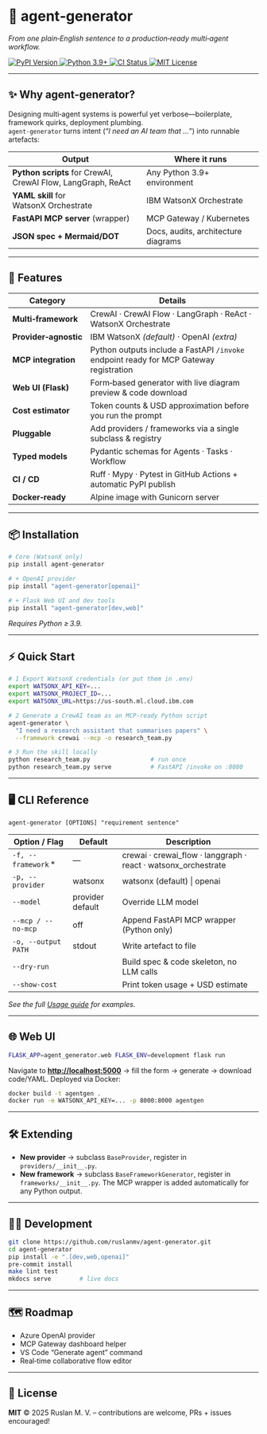 # 🔧 agent‑generator

*From one plain‑English sentence to a production‑ready multi‑agent workflow.*

<p align="left">
  <a href="https://pypi.org/project/agent-generator/">
    <img alt="PyPI Version" src="https://img.shields.io/pypi/v/agent-generator.svg">
  </a>
  <a href="https://img.shields.io/pypi/pyversions/agent-generator">
    <img alt="Python 3.9+" src="https://img.shields.io/pypi/pyversions/agent-generator.svg">
  </a>
  <a href="https://github.com/ruslanmv/agent-generator/actions/workflows/ci.yml">
    <img alt="CI Status" src="https://github.com/ruslanmv/agent-generator/actions/workflows/ci.yml/badge.svg">
  </a>
  <a href="https://github.com/ruslanmv/agent-generator/blob/main/LICENSE">
    <img alt="MIT License" src="https://img.shields.io/badge/licence-MIT-blue.svg">
  </a>
</p>

---

## ✨ Why agent‑generator?

Designing multi‑agent systems is powerful yet verbose—boilerplate, framework quirks, deployment plumbing.  
`agent‑generator` turns intent (“*I need an AI team that …*”) into runnable artefacts:

| Output                             | Where it runs                             |
|------------------------------------|-------------------------------------------|
| **Python scripts** for CrewAI, CrewAI Flow, LangGraph, ReAct | Any Python 3.9+ environment |
| **YAML skill** for WatsonX Orchestrate | IBM WatsonX Orchestrate |
| **FastAPI MCP server** (wrapper)    | MCP Gateway / Kubernetes |
| **JSON spec + Mermaid/DOT**         | Docs, audits, architecture diagrams |

---

## 🚀 Features

| Category            | Details                                                                                       |
|---------------------|------------------------------------------------------------------------------------------------|
| **Multi‑framework** | CrewAI · CrewAI Flow · LangGraph · ReAct · WatsonX Orchestrate                                 |
| **Provider‑agnostic** | IBM WatsonX *(default)* · OpenAI *(extra)*                                                   |
| **MCP integration** | Python outputs include a FastAPI `/invoke` endpoint ready for MCP Gateway registration         |
| **Web UI (Flask)**  | Form‑based generator with live diagram preview & code download                                 |
| **Cost estimator**  | Token counts & USD approximation before you run the prompt                                    |
| **Pluggable**       | Add providers / frameworks via a single subclass & registry                                    |
| **Typed models**    | Pydantic schemas for Agents · Tasks · Workflow                                                 |
| **CI / CD**         | Ruff · Mypy · Pytest in GitHub Actions + automatic PyPI publish                                |
| **Docker‑ready**    | Alpine image with Gunicorn server                                                              |

---

## 📦 Installation

```bash
# Core (WatsonX only)
pip install agent-generator

# + OpenAI provider
pip install "agent-generator[openai]"

# + Flask Web UI and dev tools
pip install "agent-generator[dev,web]"
````

*Requires Python ≥ 3.9.*

---

## ⚡ Quick Start

```bash
# 1 Export WatsonX credentials (or put them in .env)
export WATSONX_API_KEY=...
export WATSONX_PROJECT_ID=...
export WATSONX_URL=https://us-south.ml.cloud.ibm.com

# 2 Generate a CrewAI team as an MCP‑ready Python script
agent-generator \
  "I need a research assistant that summarises papers" \
  --framework crewai --mcp -o research_team.py

# 3 Run the skill locally
python research_team.py                 # run once
python research_team.py serve           # FastAPI /invoke on :8080
```

---

## 🖥 CLI Reference

```text
agent-generator [OPTIONS] "requirement sentence"
```

| Option / Flag        | Default          | Description                                                      |
| -------------------- | ---------------- | ---------------------------------------------------------------- |
| `-f, --framework` \* | —                | crewai · crewai\_flow · langgraph · react · watsonx\_orchestrate |
| `-p, --provider`     | watsonx          | watsonx (default) \| openai                                      |
| `--model`            | provider default | Override LLM model                                               |
| `--mcp / --no-mcp`   | off              | Append FastAPI MCP wrapper (Python only)                         |
| `-o, --output PATH`  | stdout           | Write artefact to file                                           |
| `--dry-run`          |                  | Build spec & code skeleton, no LLM calls                         |
| `--show-cost`        |                  | Print token usage + USD estimate                                 |

*See the full [Usage guide](https://github.com/ruslanmv/agent-generator/blob/main/docs/usage.md) for examples.*

---

## 🌐 Web UI

```bash
FLASK_APP=agent_generator.web FLASK_ENV=development flask run
```

Navigate to **[http://localhost:5000](http://localhost:5000)** → fill the form → generate → download code/YAML.
Deployed via Docker:

```bash
docker build -t agentgen .
docker run -e WATSONX_API_KEY=... -p 8000:8000 agentgen
```

---

## 🛠 Extending

* **New provider** → subclass `BaseProvider`, register in `providers/__init__.py`.
* **New framework** → subclass `BaseFrameworkGenerator`, register in `frameworks/__init__.py`.
  The MCP wrapper is added automatically for any Python output.

---

## 🧑‍💻 Development

```bash
git clone https://github.com/ruslanmv/agent-generator.git
cd agent-generator
pip install -e ".[dev,web,openai]"
pre-commit install
make lint test
mkdocs serve        # live docs
```

---

## 🗺️ Roadmap

* Azure OpenAI provider
* MCP Gateway dashboard helper
* VS Code “Generate agent” command
* Real‑time collaborative flow editor

---

## 📄 License

**MIT** © 2025 Ruslan M. V. – contributions are welcome, PRs + issues encouraged!
